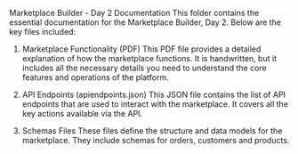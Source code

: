 Marketplace Builder - Day 2 Documentation
This folder contains the essential documentation for the Marketplace Builder, Day 2. Below are the key files included:

1. Marketplace Functionality (PDF)
This PDF file provides a detailed explanation of how the marketplace functions. It is handwritten, but it includes all the necessary details you need to understand the core features and operations of the platform.

2. API Endpoints (apiendpoints.json)
This JSON file contains the list of API endpoints that are used to interact with the marketplace. It covers all the key actions available via the API.

3. Schemas Files
These files define the structure and data models for the marketplace. They include schemas for orders, customers and products.

